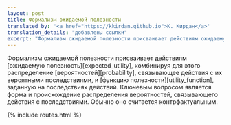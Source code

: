 ```yaml
---
layout: post
title: Формализм ожидаемой полезности
translated_by: '<a href="https://kkirdan.github.io">К. Кирдан</a>'
translation_details: "добавлены ссылки"
excerpt: "Формализм ожидаемой полезности присваивает действиям ожидаемую полезность, комбинируя для этого распределение вероятностей, связывающее действия с их вероятными последствиями, и функцию полезности, заданную на последствиях действий. Ключевым вопросом является форма и происхождение распределения вероятностей, связывающего действия с последствиями. Обычно оно считается контрфактуальным."
---
```

Формализм ожидаемой полезности присваивает действиям [ожидаемую полезность][expected_utility], комбинируя для этого распределение [вероятностей][probability], связывающее действия с их вероятными последствиями, и [функцию полезности][utility_function], заданную на последствиях действий. Ключевым вопросом является форма и происхождение распределения вероятностей, связывающего действия с последствиями. Обычно оно считается контрфактуальным.

{% include routes.html %}
